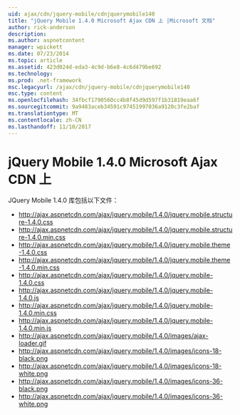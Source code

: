 ```yaml
---
uid: ajax/cdn/jquery-mobile/cdnjquerymobile140
title: "jQuery Mobile 1.4.0 Microsoft Ajax CDN 上 |Microsoft 文档"
author: rick-anderson
description: 
ms.author: aspnetcontent
manager: wpickett
ms.date: 07/23/2014
ms.topic: article
ms.assetid: 423d024d-eda3-4c9d-b6e8-4c6d479be692
ms.technology: 
ms.prod: .net-framework
msc.legacyurl: /ajax/cdn/jquery-mobile/cdnjquerymobile140
msc.type: content
ms.openlocfilehash: 34fbcf1790560cc4b8f45d9d597f1b31819eaa6f
ms.sourcegitcommit: 9a9483aceb34591c97451997036a9120c3fe2baf
ms.translationtype: MT
ms.contentlocale: zh-CN
ms.lasthandoff: 11/10/2017
---
```

<a name="jquery-mobile-140-on-the-microsoft-ajax-cdn"></a>jQuery Mobile 1.4.0 Microsoft Ajax CDN 上
====================
JQuery Mobile 1.4.0 库包括以下文件：

- http://ajax.aspnetcdn.com/ajax/jquery.mobile/1.4.0/jquery.mobile.structure-1.4.0.css
- http://ajax.aspnetcdn.com/ajax/jquery.mobile/1.4.0/jquery.mobile.structure-1.4.0.min.css
- http://ajax.aspnetcdn.com/ajax/jquery.mobile/1.4.0/jquery.mobile.theme-1.4.0.css
- http://ajax.aspnetcdn.com/ajax/jquery.mobile/1.4.0/jquery.mobile.theme-1.4.0.min.css
- http://ajax.aspnetcdn.com/ajax/jquery.mobile/1.4.0/jquery.mobile-1.4.0.css
- http://ajax.aspnetcdn.com/ajax/jquery.mobile/1.4.0/jquery.mobile-1.4.0.js
- http://ajax.aspnetcdn.com/ajax/jquery.mobile/1.4.0/jquery.mobile-1.4.0.min.css
- http://ajax.aspnetcdn.com/ajax/jquery.mobile/1.4.0/jquery.mobile-1.4.0.min.js
- http://ajax.aspnetcdn.com/ajax/jquery.mobile/1.4.0/images/ajax-loader.gif
- http://ajax.aspnetcdn.com/ajax/jquery.mobile/1.4.0/images/icons-18-black.png
- http://ajax.aspnetcdn.com/ajax/jquery.mobile/1.4.0/images/icons-18-white.png
- http://ajax.aspnetcdn.com/ajax/jquery.mobile/1.4.0/images/icons-36-black.png
- http://ajax.aspnetcdn.com/ajax/jquery.mobile/1.4.0/images/icons-36-white.png
